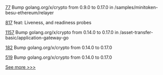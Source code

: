 
[77](https://github.com/hyperledger-labs/yui-docs/pull/77) Bump golang.org/x/crypto from 0.9.0 to 0.17.0 in /samples/minitoken-besu-ethereum/relayer

[817](https://github.com/hyperledger-labs/open-enterprise-agent/pull/817) feat: Liveness, and readiness probes

[1157](https://github.com/hyperledger/fabric-samples/pull/1157) Bump golang.org/x/crypto from 0.14.0 to 0.17.0 in /asset-transfer-basic/application-gateway-go

[182](https://github.com/hyperledger-labs/orion-sdk-go/pull/182) Bump golang.org/x/crypto from 0.14.0 to 0.17.0

[519](https://github.com/hyperledger-labs/orion-server/pull/519) Bump golang.org/x/crypto from 0.14.0 to 0.17.0


[See more >>>](https://start-here.hyperledger.org/pull-requests)
